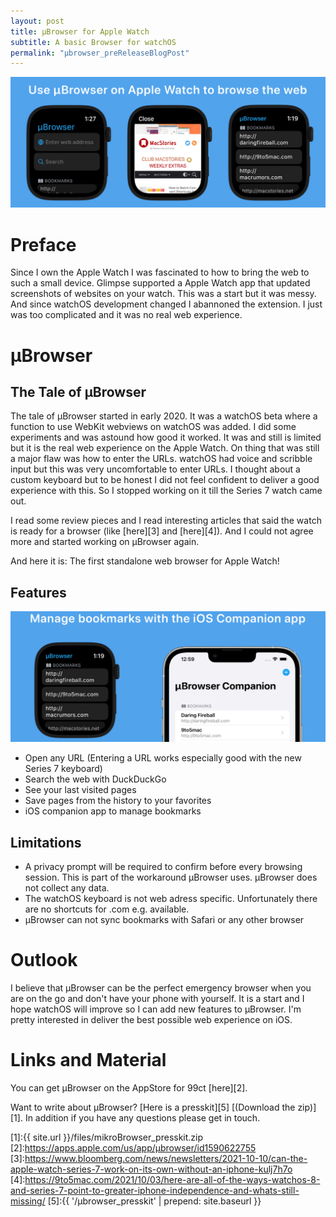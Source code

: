 ```yaml
---
layout: post
title: µBrowser for Apple Watch
subtitle: A basic Browser for watchOS
permalink: "µbrowser_preReleaseBlogPost"
---
```

![Three screenshots of µBrowser](/img/mikroBrowserPromoBanner1.png "µBrowser Screenshots")
# Preface
Since I own the Apple Watch I was fascinated to how to bring the web to such a small device.
Glimpse supported a Apple Watch app that updated screenshots of websites on your watch.
This was a start but it was messy.
And since watchOS development changed I abannoned the extension.
I just was too complicated and it was no real web experience.


# µBrowser
## The Tale of µBrowser
The tale of µBrowser started in early 2020. It was a watchOS beta where a function to use WebKit webviews on watchOS was added.
I did some experiments and was astound how good it worked.
It was and still is limited but it is the real web experience on the Apple Watch.
On thing that was still a major flaw was how to enter the URLs.
watchOS had voice and scribble input but this was very uncomfortable to enter URLs.
I thought about a custom keyboard but to be honest I did not feel confident to deliver a good experience with this.
So I stopped working on it till the Series 7 watch came out.

I read some review pieces and I read interesting articles that said the watch is ready for a browser (like [here][3] and [here][4]).
And I could not agree more and started working on µBrowser again.

And here it is: The first standalone web browser for Apple Watch!

## Features
![µBrowser companion app bookmark](/img/mikroBrowserPromoBanner2.png "µBrowser Companion App")
* Open any URL (Entering a URL works especially good with the new Series 7 keyboard)
* Search the web with DuckDuckGo
* See your last visited pages
* Save pages from the history to your favorites
* iOS companion app to manage bookmarks


## Limitations

* A privacy prompt will be required to confirm before every browsing session. This is part of the workaround µBrowser uses. µBrowser does not collect any data.
* The watchOS keyboard is not web adress specific. Unfortunately there are no shortcuts for .com e.g. available.
* µBrowser can not sync bookmarks with Safari or any other browser



# Outlook
I believe that µBrowser can be the perfect emergency browser when you are on the go and don't have your phone with yourself.
It is a start and I hope watchOS will improve so I can add new features to µBrowser.
I'm pretty interested in deliver the best possible web experience on iOS.



# Links and Material

You can get µBrowser on the AppStore for 99ct [here][2].

Want to write about µBrowser? [Here is a presskit][5] [(Download the zip)][1]. In addition if you have any questions please get in touch.


[1]:{{ site.url }}/files/mikroBrowser_presskit.zip
[2]:https://apps.apple.com/us/app/µbrowser/id1590622755
[3]:https://www.bloomberg.com/news/newsletters/2021-10-10/can-the-apple-watch-series-7-work-on-its-own-without-an-iphone-kulj7h7o
[4]:https://9to5mac.com/2021/10/03/here-are-all-of-the-ways-watchos-8-and-series-7-point-to-greater-iphone-independence-and-whats-still-missing/
[5]:{{ '/µbrowser_presskit' | prepend: site.baseurl }}